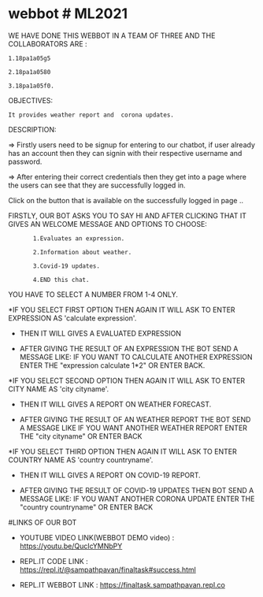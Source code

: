 # webbot # ML2021


 WE HAVE DONE THIS WEBBOT IN A TEAM OF THREE AND THE COLLABORATORS ARE :

    1.18pa1a05g5
   
    2.18pa1a0580
   
    3.18pa1a05f0.

 OBJECTIVES: 
 
    It provides weather report and  corona updates.
 
 DESCRIPTION:
 
 => Firstly users need to be signup for entering to our chatbot, if user already has an account then they can signin with their respective username and password.
 
 => After entering their correct credentials then they get into a page where the users can see that they are successfully logged in.
 
 Click on the button that is available on the successfully logged in page ..
 
 FIRSTLY, OUR BOT ASKS YOU TO SAY HI AND AFTER CLICKING THAT IT GIVES AN WELCOME MESSAGE AND OPTIONS TO CHOOSE:
   
           1.Evaluates an expression.
           
           2.Information about weather.
           
           3.Covid-19 updates.
           
           4.END this chat.
           
  YOU HAVE TO SELECT A NUMBER FROM 1-4 ONLY.
  
   
  *IF YOU SELECT FIRST OPTION THEN AGAIN IT WILL ASK TO ENTER EXPRESSION AS 'calculate expression'.
  
   * THEN IT WILL GIVES A EVALUATED EXPRESSION
     
   * AFTER GIVING THE RESULT OF AN EXPRESSION THE BOT SEND A MESSAGE LIKE: IF YOU WANT TO CALCULATE ANOTHER EXPRESSION ENTER THE "expression calculate 1*2" OR
     ENTER  BACK.
         
         
  *IF YOU SELECT SECOND OPTION THEN AGAIN IT WILL ASK TO ENTER CITY NAME AS 'city cityname'.
  
   * THEN IT WILL GIVES A REPORT ON WEATHER FORECAST.
     
   * AFTER GIVING THE RESULT OF AN WEATHER REPORT THE BOT SEND A MESSAGE LIKE IF YOU WANT ANOTHER WEATHER REPORT ENTER THE "city cityname" OR
     ENTER BACK
  
 
  *IF YOU SELECT THIRD OPTION THEN AGAIN IT WILL ASK TO ENTER COUNTRY NAME AS 'country countryname'.
  
   * THEN IT WILL GIVES A REPORT ON COVID-19 REPORT.
     
   * AFTER GIVING THE RESULT OF COVID-19 UPDATES THEN BOT SEND A MESSAGE LIKE: IF YOU WANT ANOTHER CORONA UPDATE ENTER THE "country countryname" OR
     ENTER BACK
     
   #LINKS OF OUR BOT
     
   
   * YOUTUBE VIDEO LINK(WEBBOT DEMO video) : https://youtu.be/QucIcYMNbPY
   
   
   * REPL.IT CODE LINK : https://repl.it/@sampathpavan/finaltask#success.html
   
   
   * REPL.IT WEBBOT LINK : https://finaltask.sampathpavan.repl.co
   
  
   
   
   
   
  
   
   
   
   
   
   
  







         
